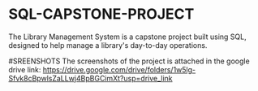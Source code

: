 # SQL-CAPSTONE-PROJECT
The Library Management System is a capstone project built using SQL, designed to help manage a library's day-to-day operations. 

#SREENSHOTS
The screenshots of the project is attached in the google drive 
link: https://drive.google.com/drive/folders/1w5lg-Sfvk8cBpwlsZaLLwj4BpBGCimXt?usp=drive_link
